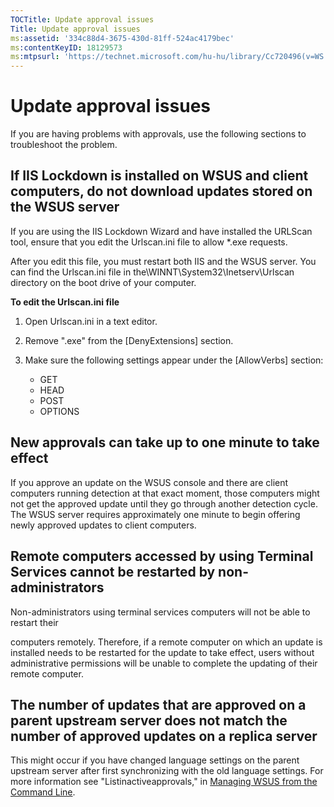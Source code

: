 ```yaml
---
TOCTitle: Update approval issues
Title: Update approval issues
ms:assetid: '334c88d4-3675-430d-81ff-524ac4179bec'
ms:contentKeyID: 18129573
ms:mtpsurl: 'https://technet.microsoft.com/hu-hu/library/Cc720496(v=WS.10)'
---
```


Update approval issues
======================

If you are having problems with approvals, use the following sections to troubleshoot the problem.

If IIS Lockdown is installed on WSUS and client computers, do not download updates stored on the WSUS server
------------------------------------------------------------------------------------------------------------

If you are using the IIS Lockdown Wizard and have installed the URLScan tool, ensure that you edit the Urlscan.ini file to allow \*.exe requests.

After you edit this file, you must restart both IIS and the WSUS server. You can find the Urlscan.ini file in the\\WINNT\\System32\\Inetserv\\Urlscan directory on the boot drive of your computer.

**To edit the Urlscan.ini file**
1.  Open Urlscan.ini in a text editor.

2.  Remove ".exe" from the \[DenyExtensions\] section.

3.  Make sure the following settings appear under the \[AllowVerbs\] section:

    -   GET
    -   HEAD
    -   POST
    -   OPTIONS

New approvals can take up to one minute to take effect
------------------------------------------------------

If you approve an update on the WSUS console and there are client computers running detection at that exact moment, those computers might not get the approved update until they go through another detection cycle. The WSUS server requires approximately one minute to begin offering newly approved updates to client computers.

Remote computers accessed by using Terminal Services cannot be restarted by non-administrators
----------------------------------------------------------------------------------------------

Non-administrators using terminal services computers will not be able to restart their

computers remotely. Therefore, if a remote computer on which an update is installed needs to be restarted for the update to take effect, users without administrative permissions will be unable to complete the updating of their remote computer.

The number of updates that are approved on a parent upstream server does not match the number of approved updates on a replica server
-------------------------------------------------------------------------------------------------------------------------------------

This might occur if you have changed language settings on the parent upstream server after first synchronizing with the old language settings. For more information see "Listinactiveapprovals," in [Managing WSUS from the Command Line](https://technet.microsoft.com/2686bd2b-910a-479b-961e-cea2a2028024).
